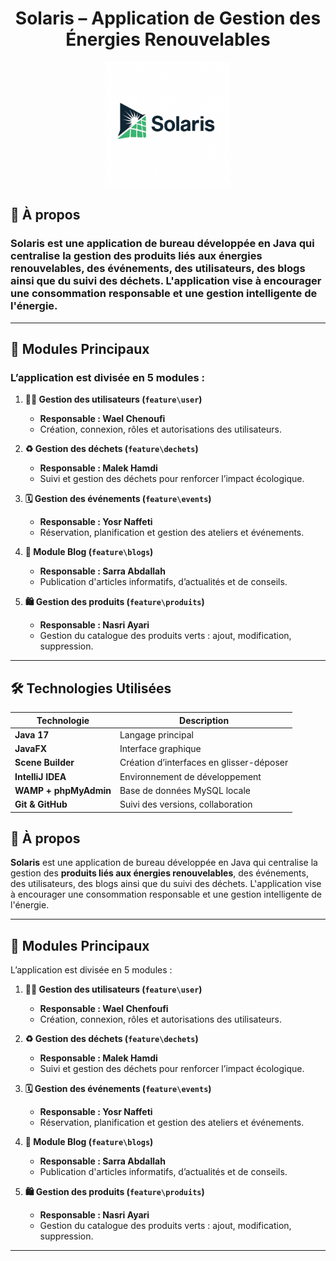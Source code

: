 <h1 align="center"> Solaris – Application de Gestion des Énergies Renouvelables</h1>
<p align="center">
  <img src="./logo.jpg" alt="Logo Solaris" width="200"/>
</p>


## 🌱 À propos

### **Solaris** est une application de bureau développée en Java qui centralise la gestion des **produits liés aux énergies renouvelables**, des événements, des utilisateurs, des blogs ainsi que du suivi des déchets. L'application vise à encourager une consommation responsable et une gestion intelligente de l'énergie.

---

## 🧩 Modules Principaux

### L’application est divisée en 5 modules :

1. **🧍‍♂️ Gestion des utilisateurs (`feature\user`)**
    - **Responsable : Wael Chenoufi**
    - Création, connexion, rôles et autorisations des utilisateurs.

2. **♻️ Gestion des déchets (`feature\dechets`)**
    - **Responsable : Malek Hamdi**
    - Suivi et gestion des déchets pour renforcer l’impact écologique.

3. **🗓️ Gestion des événements (`feature\events`)**
    - **Responsable : Yosr Naffeti**
    - Réservation, planification et gestion des ateliers et événements.

4. **📰 Module Blog (`feature\blogs`)**
    - **Responsable : Sarra Abdallah**
    - Publication d'articles informatifs, d’actualités et de conseils.

5. **🛍️ Gestion des produits (`feature\produits`)**
    - **Responsable : Nasri Ayari**
    - Gestion du catalogue des produits verts : ajout, modification, suppression.

---

## 🛠️ Technologies Utilisées

| Technologie           | Description                            |
|------------------------|-----------------------------------------|
| **Java 17**           | Langage principal                       |
| **JavaFX**            | Interface graphique                     |
| **Scene Builder**     | Création d’interfaces en glisser-déposer |
| **IntelliJ IDEA**     | Environnement de développement          |
| **WAMP + phpMyAdmin** | Base de données MySQL locale            |
| **Git & GitHub**      | Suivi des versions, collaboration       |


## 🌱 À propos

**Solaris** est une application de bureau développée en Java qui centralise la gestion des **produits liés aux énergies renouvelables**, des événements, des utilisateurs, des blogs ainsi que du suivi des déchets. L'application vise à encourager une consommation responsable et une gestion intelligente de l'énergie.

---

## 🧩 Modules Principaux

L’application est divisée en 5 modules :

1. **🧍‍♂️ Gestion des utilisateurs (`feature\user`)**
    - **Responsable : Wael Chenfoufi**
    - Création, connexion, rôles et autorisations des utilisateurs.

2. **♻️ Gestion des déchets (`feature\dechets`)**
    - **Responsable : Malek Hamdi**
    - Suivi et gestion des déchets pour renforcer l’impact écologique.

3. **🗓️ Gestion des événements (`feature\events`)**
    - **Responsable : Yosr Naffeti**
    - Réservation, planification et gestion des ateliers et événements.

4. **📰 Module Blog (`feature\blogs`)**
    - **Responsable : Sarra Abdallah**
    - Publication d'articles informatifs, d’actualités et de conseils.

5. **🛍️ Gestion des produits (`feature\produits`)**
    - **Responsable : Nasri Ayari**
    - Gestion du catalogue des produits verts : ajout, modification, suppression.

---

